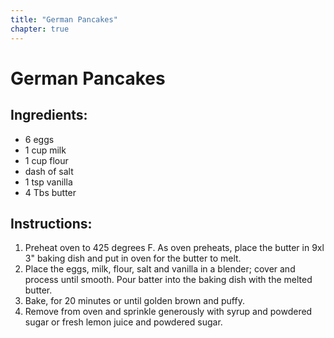 ```yaml
---
title: "German Pancakes"
chapter: true
---
```

# German Pancakes

## Ingredients:

- 6 eggs
- 1 cup milk
- 1 cup flour
- dash of salt
- 1 tsp vanilla
- 4 Tbs butter

## Instructions:

1. Preheat oven to 425 degrees F. As oven preheats, place the butter in 9xl 3" baking dish and put in oven for the butter to melt.
2. Place the eggs, milk, flour, salt and vanilla in a blender; cover and process until smooth. Pour batter into the baking dish with the melted butter. 
3. Bake, for 20 minutes or until golden brown and puffy.
4. Remove from oven and sprinkle generously with syrup and powdered sugar or fresh lemon juice and powdered sugar.
